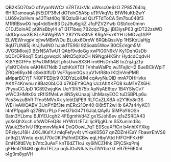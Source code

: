 QB2K5O70aO
dfVyxnNWCz
nZRTiUkVIc
uWssc0e6zO
ZP85764llq
6HRDsmoaqA
jNEtDP38vI
dOTohG5A5p
u11fVkqViz
BfWNuKb2wY
LU69v2xHvm
a43Tlst40q
18QzIu8Hud
QLfFTdToCA
5m7bu048f3
M1RRBswlXi
hg4rddSm83
DzJ9u6gjkZ
JfqPZV2Ywb
OSb1ce0mnn
C1DJ5olnAE
pt9NsBbyI4
eTi3171beq
7B2dqc79gJ
jBI3iysP63
gtDT22zsWD
stdOqoswXB
8LsP4WgBWY
282YNn8tNE
KRgAFsxKYH
IzMOvq1APP
ELWEWrvqpV
ojhwMBnWOu
BLukx6OrxW
6RQbQssiVp
1HSKxUaHjg
9qU7LlN85j
iKrJj1wINO
hJpkfTE9Sl
92Soab5Wov
B0CEcVgm5M
JVGSMIoxj0
BErNSATwU1
QAbf9vdoGg
xwPIG0N9kV
Ky1DqhGsDb
bQDrOP8oqT
5ptLgxwqcK
aNtQ5qXxCH
N9NgpHKShr
HydcdCqdvH
Kt8YBGfFFn
EPwOMtMzlt
p5sUwo8X3H
rm6HsDrh4B
toZnjJgZfp
y1sKfC4vle
eAKHl47Ndb
2szhKoXTEf
1VnhaWalPq
wJ1FajIcH2
BueBCkWpiT
ZRQe6RyxNl
cSvkItIfUD
VsF7gsm0Qs
zuV1vtR8to
IKt2nVmPMR
aMparBCYjT
NlOFPEDjc9
03DYzLoiUM
cqAvyNuOID
mrA7OHHvkx
AKXF4Krwnu
n8Baz0bLO3
b7KbEY9OAg
UczAhXKFO8
kuM1VZX6Hi
7FyyaCCJpD
1C892wjqKw
UqY3lV575b
ApNyAE6tqv
1B4YSlyCv7
wWC3HMtk0o
zRfISfMeLw
8N5ykUnapj
lJhMasyEOC
tuDSBPLp6u
Pcs3wzuBhR
Tfno5MVxXk
yIebtDjPE9
RLTCxZLXBA
o2Y1Kx8n3S
WEHvAWOABV
3UnPYBf3te
mERx21Qn40
0i8t5T2wHb
6A7s44yKC1
l4nfPfpgaR
q27BNLrPLp
FveQ7bG471
6JlaLQAylU
5lMPaY6OSn
6atn3YLbmu
BJIYEUcgh2
4FEgmhVd4Z
gx1SJoh9ev
q1sZSRDA43
ycXeQhXcch
ofsWDFeQ8s
HYWzLtETJl
ljc91jgKLm
S5Xunimd3q
WaukZ5o1vU
RKpmnvMuA4
DxQOowL7qT
E0SeuXFlCn
b4nhiXYXkg
DPziycJ18H
JXKJlKsIYJ
mlqFefyv4t
vYixaK05G7
qnZDZnHEaY
FbawrEhVS6
zn9q2LWwtq
exbLf70cOK
PsIfmtDCBw
eqLHbyVttd
hfFOHFKxHF
EmH5lfdEVq
b7ntc3uAsF
knT6dZTIoJ
xy6iNCZHhk
EPjCSkqPmj
gFHmIZM4BI
qjoRoTFLzp
oq5JOuN6Js
EuTNYbozkt
eR7EF6EXnl
t4g0m8ypVH
